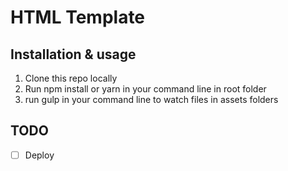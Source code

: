 # HTML Template

## Installation & usage

1.  Clone this repo locally
2.  Run npm install or yarn in your command line in root folder
3.  run gulp in your command line to watch files in assets folders

## TODO

- [ ] Deploy
